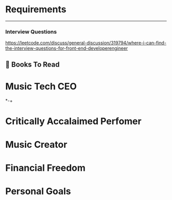 # Requirements
---



### Interview Questions
https://leetcode.com/discuss/general-discussion/319794/where-i-can-find-the-interview-questions-for-front-end-developerengineer

## 📕 Books To Read
# Music Tech CEO
*-+
# Critically Accalaimed Perfomer
# Music Creator
# Financial Freedom
# Personal Goals

